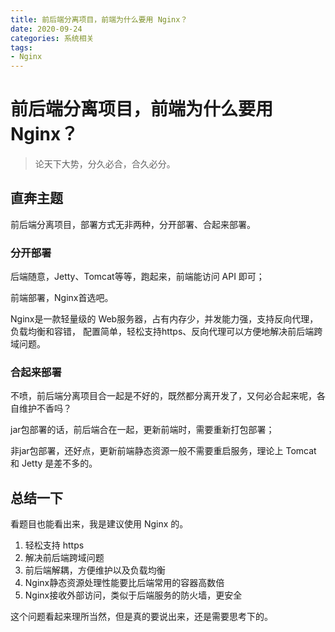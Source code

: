 ```yaml
---
title: 前后端分离项目，前端为什么要用 Nginx？
date: 2020-09-24
categories: 系统相关
tags:
- Nginx
---
```



# 前后端分离项目，前端为什么要用 Nginx？
> 论天下大势，分久必合，合久必分。

## 直奔主题

前后端分离项目，部署方式无非两种，分开部署、合起来部署。

### 分开部署

后端随意，Jetty、Tomcat等等，跑起来，前端能访问 API 即可；

前端部署，Nginx首选吧。

Nginx是一款轻量级的 Web服务器，占有内存少，并发能力强，支持反向代理，负载均衡和容错，
配置简单，轻松支持https、反向代理可以方便地解决前后端跨域问题。

### 合起来部署

不喷，前后端分离项目合一起是不好的，既然都分离开发了，又何必合起来呢，各自维护不香吗？

jar包部署的话，前后端合在一起，更新前端时，需要重新打包部署；

非jar包部署，还好点，更新前端静态资源一般不需要重启服务，理论上 Tomcat 和 Jetty 是差不多的。


## 总结一下

看题目也能看出来，我是建议使用 Nginx 的。

1. 轻松支持 https
2. 解决前后端跨域问题
3. 前后端解耦，方便维护以及负载均衡
4. Nginx静态资源处理性能要比后端常用的容器高数倍
5. Nginx接收外部访问，类似于后端服务的防火墙，更安全

这个问题看起来理所当然，但是真的要说出来，还是需要思考下的。
